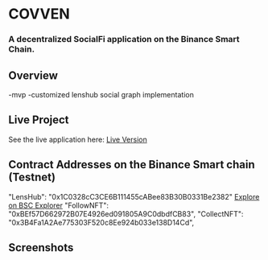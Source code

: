 # COVVEN
### A decentralized SocialFi application on the Binance Smart Chain.

## Overview
-mvp
-customized lenshub social graph implementation


## Live Project
See the live application here: [Live Version](https://resonant-druid-87de9c.netlify.app/)


## Contract Addresses on the Binance Smart chain (Testnet)
"LensHub": "0x1C0328cC3CE6B111455cABee83B30B0331Be2382"   [Explore on BSC Explorer](https://testnet.bscscan.com/address/0x1C0328cC3CE6B111455cABee83B30B0331Be2382)
"FollowNFT": "0xBEf57D662972B07E4926ed091805A9C0dbdfCB83",
"CollectNFT": "0x3B4Fa1A2Ae775303F520c8Ee924b033e138D14Cd",


## Screenshots